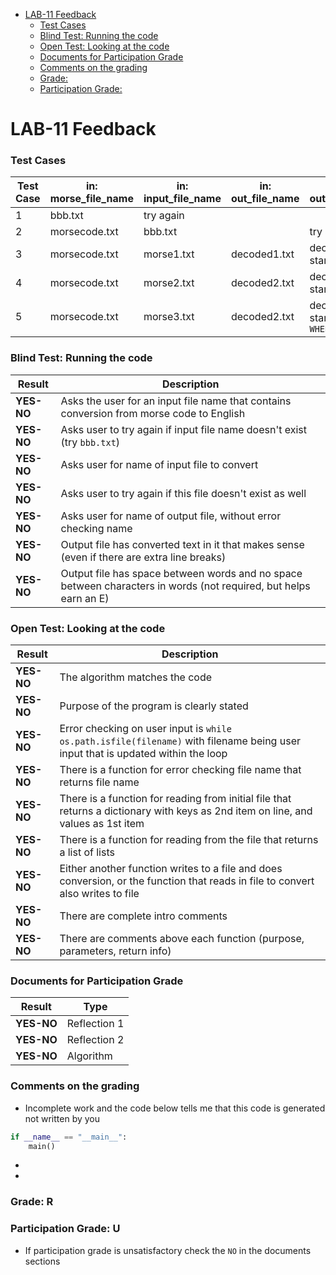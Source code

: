
- [LAB-11 Feedback](#lab-11-feedback)
    - [Test Cases](#test-cases)
    - [Blind Test: Running the code](#blind-test-running-the-code)
    - [Open Test: Looking at the code](#open-test-looking-at-the-code)
    - [Documents for Participation Grade](#documents-for-participation-grade)
    - [Comments on the grading](#comments-on-the-grading)
    - [Grade:](#grade)
    - [Participation Grade:](#participation-grade)


# LAB-11 Feedback

### Test Cases

| Test Case | in: morse_file_name | in: input_file_name| in: out_file_name | in: out_file_name                  |
|-----------|---------------------|--------------------|-------------------|------------------------------------|
| 1         | bbb.txt             | try again          |                   |                                    |
| 2         | morsecode.txt       | bbb.txt            |                   | try again                          |
| 3         | morsecode.txt       | morse1.txt         | decoded1.txt      | decoded1.txt start with `MR.`      |
| 4         | morsecode.txt       | morse2.txt         | decoded2.txt      | decoded2.txt start with `FOUR`     |
| 5         | morsecode.txt       | morse3.txt         | decoded2.txt      | decoded2.txt start with `WHEN,`    |

    
### Blind Test: Running the code
| Result       | Description                                                                                                         |
|--------------|---------------------------------------------------------------------------------------------------------------------|
| **YES-NO**   | Asks the user for an input file name that contains conversion from morse code to English                           |
| **YES-NO**   | Asks user to try again if input file name doesn't exist (try `bbb.txt`)                                             |
| **YES-NO**   | Asks user for name of input file to convert                                                                         |
| **YES-NO**   | Asks user to try again if this file doesn't exist as well                                                           |
| **YES-NO**   | Asks user for name of output file, without error checking name                                                      |
| **YES-NO**   | Output file has converted text in it that makes sense (even if there are extra line breaks)                         |
| **YES-NO**   | Output file has space between words and no space between characters in words (not required, but helps earn an E)    |

### Open Test: Looking at the code
| Result       | Description                                                                                                         |
|--------------|---------------------------------------------------------------------------------------------------------------------|
| **YES-NO**   | The algorithm matches the code                                           |
| **YES-NO**   | Purpose of the program is clearly stated                                   |  
| **YES-NO**   | Error checking on user input is `while os.path.isfile(filename)` with filename being user input that is updated within the loop |
| **YES-NO**   | There is a function for error checking file name that returns file name                                             |
| **YES-NO**   | There is a function for reading from initial file that returns a dictionary with keys as 2nd item on line, and values as 1st item |
| **YES-NO**   | There is a function for reading from the file that returns a list of lists                                          |
| **YES-NO**   | Either another function writes to a file and does conversion, or the function that reads in file to convert also writes to file |
| **YES-NO**   | There are complete intro comments                                                                                   |
| **YES-NO**   | There are comments above each function (purpose, parameters, return info)                                           |



### Documents for Participation Grade

|Result         |Type            |
|---------------|----------------|
|**YES-NO** | Reflection 1   |
|**YES-NO** | Reflection 2   |
|**YES-NO** | Algorithm      |

### Comments on the grading
- Incomplete work and the code below tells me that this code is generated not written by you
```python
if __name__ == "__main__":
    main()
```
- 
- 

### Grade: R

### Participation Grade: U
 - If participation grade is unsatisfactory check the `NO` in the documents sections